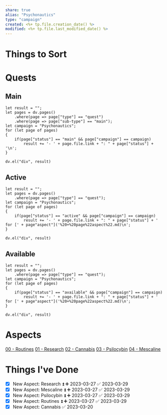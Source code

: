 ```yaml
---
share: true
alias: "Psychonautics"
type: "campaign"
created: <%+ tp.file.creation_date() %> 
modified: <%+ tp.file.last_modified_date() %>
---
```


# Things to Sort


# Quests
## Main
```dataviewjs
let result = "";
let pages = dv.pages()
    .where(page => page["type"] == "quest")
    .where(page => page["sub-type"] == "main");
let campaign = "Psychonautics";
for (let page of pages)
{
	if(page["status"] == "main" && page["campaign"] == campaign)
		result += '- ' + page.file.link + ": " + page["status"] + '\n';
}
    
dv.el("div", result)
```

## Active
```dataviewjs
let result = "";
let pages = dv.pages()
    .where(page => page["type"] == "quest");
let campaign = "Psychonautics";
for (let page of pages)
{
	if(page["status"] == "active" && page["campaign"] == campaign)
		result += '- ' + page.file.link + ": " + page["status"] + ' for [' + page"aspect"]('%20+%20page%22aspect%22.md)\n';
}
    
dv.el("div", result)
```

## Available
```dataviewjs
let result = "";
let pages = dv.pages()
    .where(page => page["type"] == "quest");
let campaign = "Psychonautics";
for (let page of pages)
{
	if(page["status"] == "available" && page["campaign"] == campaign)
		result += '- ' + page.file.link + ": " + page["status"] + ' for [' + page"aspect"]('%20+%20page%22aspect%22.md)\n';
}
    
dv.el("div", result)
```

# Aspects
[00 - Routines](./00%20-%20Routines.md)
[01 - Research](./01%20-%20Research.md)
[02 - Cannabis](./02%20-%20Cannabis.md)
[03 - Psilocybin](./03%20-%20Psilocybin.md)
[04 - Mescaline](./04%20-%20Mescaline.md)

# Things I've Done
- [x] New Aspect: Research ⏫ ➕ 2023-03-27 ✅ 2023-03-29
- [x] New Aspect: Mescaline ⏫ ➕ 2023-03-27 ✅ 2023-03-29
- [x] New Aspect: Psilocybin ⏫ ➕ 2023-03-27 ✅ 2023-03-29
- [x] New Aspect: Routines ⏫ ➕ 2023-03-27 ✅ 2023-03-29
- [x] New Aspect: Cannabis ✅ 2023-03-20